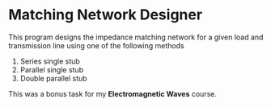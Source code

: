 # Matching Network Designer
This program designs the impedance matching network for a given load and transmission line using one of the following methods

1. Series single stub
2. Parallel single stub
3. Double parallel stub

This was a bonus task for my **Electromagnetic Waves** course.
